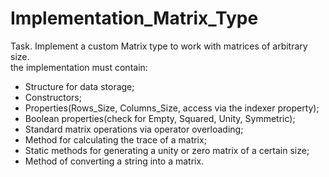 # Implementation_Matrix_Type
Task. Implement a custom Matrix type to work with matrices
of arbitrary size.  
the implementation must contain:  
- Structure for data storage;
- Constructors;
- Properties(Rows_Size, Columns_Size, access via the indexer property);
- Boolean properties(check for Empty, Squared, Unity, Symmetric);
- Standard matrix operations via operator overloading;
- Method for calculating the trace of a matrix;
- Static methods for generating a unity or zero matrix of a certain size;
- Method of converting a string into a matrix.
